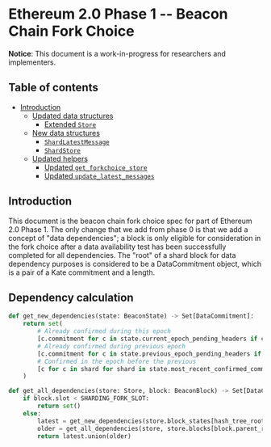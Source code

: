 # Ethereum 2.0 Phase 1 -- Beacon Chain Fork Choice

**Notice**: This document is a work-in-progress for researchers and implementers.

## Table of contents
<!-- TOC -->
<!-- START doctoc generated TOC please keep comment here to allow auto update -->
<!-- DON'T EDIT THIS SECTION, INSTEAD RE-RUN doctoc TO UPDATE -->

- [Introduction](#introduction)
  - [Updated data structures](#updated-data-structures)
    - [Extended `Store`](#extended-store)
  - [New data structures](#new-data-structures)
    - [`ShardLatestMessage`](#shardlatestmessage)
    - [`ShardStore`](#shardstore)
  - [Updated helpers](#updated-helpers)
    - [Updated `get_forkchoice_store`](#updated-get_forkchoice_store)
    - [Updated `update_latest_messages`](#updated-update_latest_messages)

<!-- END doctoc generated TOC please keep comment here to allow auto update -->
<!-- /TOC -->

## Introduction

This document is the beacon chain fork choice spec for part of Ethereum 2.0 Phase 1. The only change that we add from phase 0 is that we add a concept of "data dependencies"; a block is only eligible for consideration in the fork choice after a data availability test has been successfully completed for all dependencies. The "root" of a shard block for data dependency purposes is considered to be a DataCommitment object, which is a pair of a Kate commitment and a length.

## Dependency calculation

```python
def get_new_dependencies(state: BeaconState) -> Set[DataCommitment]:
    return set(
        # Already confirmed during this epoch
        [c.commitment for c in state.current_epoch_pending_headers if c.confirmed] +
        # Already confirmed during previous epoch
        [c.commitment for c in state.previous_epoch_pending_headers if c.confirmed] +
        # Confirmed in the epoch before the previous
        [c for c in shard for shard in state.most_recent_confirmed_commitments if c != DataCommitment()]
    )
```

```python
def get_all_dependencies(store: Store, block: BeaconBlock) -> Set[DataCommitment]:
    if block.slot < SHARDING_FORK_SLOT:
        return set()
    else:
        latest = get_new_dependencies(store.block_states[hash_tree_root(block)])
        older = get_all_dependencies(store, store.blocks[block.parent_root])
        return latest.union(older)
```

